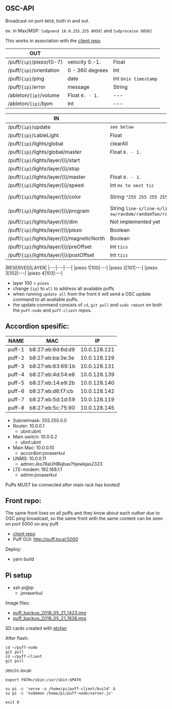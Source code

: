 ## OSC-API

Broadcast on port `8050`, both in and out.

ex. in Max/MSP: `[udpsend 10.0.255.255 8050]` and `[udpreceive 8050]`

This works in association with the [client repo](https://github.com/jonasbarsten/puff-client)

|OUT|||
|---|---|---|
|/puff/`{ip}`/piezo/{0-7}|velocity 0.-1.|Float|
|/puff/`{ip}`/orientation|0 - 360 degrees|Int|
|/puff/`{ip}`/ping|date|Int `Unix timestamp`|
|/puff/`{ip}`/error|message|String|
|/ableton/`{ip}`/volume|Float `0. - 1.`|---|
|/ableton/`{ip}`/bpm|Int|---|

|IN|VALUE|DEFAULT|
|---|---|---|
|/puff/`{ip}`/update|`see below`|
|/puff/`{ip}`/cableLight|Float|
|/puff/`{ip}`/lights/global|clearAll|
|/puff/`{ip}`/lights/global/master|Float `0. - 1.`|1.|
|/puff/`{ip}`/lights/layer/{i}/start||false|
|/puff/`{ip}`/lights/layer/{i}/stop||true|
|/puff/`{ip}`/lights/layer/{i}/master|Float `0. - 1.`|1.|
|/puff/`{ip}`/lights/layer/{i}/speed|Int `ms to next tic`|500|
|/puff/`{ip}`/lights/layer/{i}/color|String `"255 255 255 255"`|10 10 10 10|
|/puff/`{ip}`/lights/layer/{i}/program|String `line-s/line-n/line-e/line-w/line-ne/line-nw/line-se/line-sw/random/randomTwo/randomThree/randomFour/randomFive/randomSix/allOn/allOff`|line-s|
|/puff/`{ip}`/lights/layer/{i}/dim|Not implemented yet|??|
|/puff/`{ip}`/lights/layer/{i}/piezo|Boolean|false|
|/puff/`{ip}`/lights/layer/{i}/magneticNorth|Boolean|false|
|/puff/`{ip}`/lights/layer/{i}/preOffset|Int `tics`|0|
|/puff/`{ip}`/lights/layer/{i}/postOffset|Int `tics`|0|

|RESERVED|LAYER|
|---|---|---|
|piezo 1|100|---|
|piezo 2|101|---|
|piezo 3|102|---|
|piezo 4|103|---|

* layer 100 = `piezo`
* change `{ip}` to `all` to address all available puffs
* when running `update all` from the front it will send a OSC update command to all available puffs.
* the update command consists of `cd`, `git pull` and `sudo reboot` on both the `puff-node` and `puff-client` repos.

## Accordion spesific:

|NAME|MAC|IP|
|---|---|---|
|puff-1|b8:27:eb:6d:6d:d9|10.0.128.121|
|puff-2|b8:27:eb:ba:3e:3e|10.0.128.129|
|puff-3|b8:27:eb:63:69:1b|10.0.128.131|
|puff-4|b8:27:eb:4d:54:e6|10.0.128.139|
|puff-5|b8:27:eb:14:e9:2b|10.0.128.140|
|puff-6|b8:27:eb:d6:f7:cb|10.0.128.142|
|puff-7|b8:27:eb:5d:1d:59|10.0.128.119|
|puff-8|b8:27:eb:5c:75:90|10.0.128.145|

* Subnetmask: 255.255.0.0
* Router: 10.0.0.1
	* ubnt:ubnt
* Main switch: 10.0.0.2
	* ubnt:ubnt
* Main Mac: 10.0.0.10
	* accordion:jonaserkul
* UNMS: 10.0.0.11
	* admin:Jks78aUHBkjbas?hjewkjas2323
* LTE-modem: 192.168.1.1
	* admin:jonaserkul

Puffs MUST be connected after main rack has booted!

## Front repo:

The same front lives on all puffs and they know about each outher due to OSC ping broadcast, so the same front with the same content can be seen on port 5000 on any puff. 

* [client repo](https://github.com/jonasbarsten/puff-client)
* Puff GUI: http://puff.local:5000

Deploy:

* yarn build

## Pi setup

* ssh pi@ip
	* jonaserkul

Image files:

* [puff_backup_2018_05_21_1423.img](https://www.dropbox.com/s/n3zod5omfpd9moo/puff_backup_2018_05_21_1423.img?dl=0)
* [puff_backup_2018_05_21_1838.img](https://www.dropbox.com/s/sloj5mbn8rh5ccp/puff_backup_2018_05_21_1838.img?dl=0)

SD cards created with [etcher](https://etcher.io/)

After flash:

```
cd ~/puff-node
git pull
cd ~/puff-client
git pull
```

/etc/rc.local:

```
export PATH=/sbin:/usr/sbin:$PATH

su pi -c 'serve -s /home/pi/puff-client/build' &
su pi -c 'nodemon /home/pi/puff-node/server.js'

exit 0
```